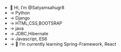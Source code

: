 - 👋 Hi, I’m @Satyamsahugr8
- -> Python
- -> Django
- -> HTML,CSS,BOOTSRAP
- -> java
- -> JDBC,Hibernate
- -> Javascript, ES6 
- -> 🌱 I’m currently learning Spring-Framework, React 

<!---
Satyamsahugr8/Satyamsahugr8 is a ✨ special ✨ repository because its `README.md` (this file) appears on your GitHub profile.
You can click the Preview link to take a look at your changes.
--->
